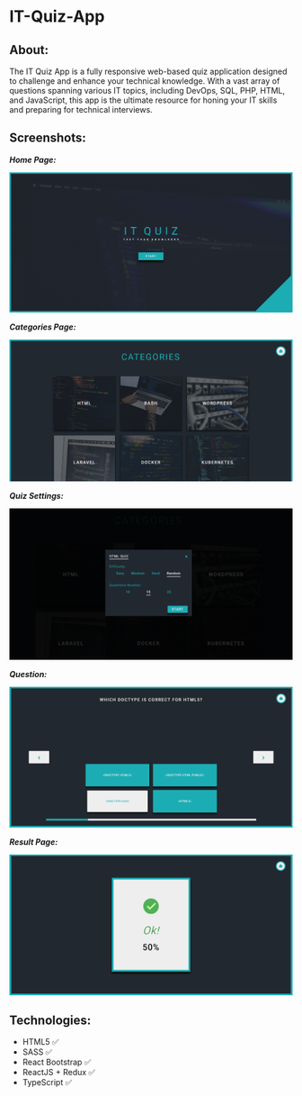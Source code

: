 # IT-Quiz-App

## About:
The IT Quiz App is a fully responsive web-based quiz application designed to challenge and enhance your technical knowledge. With a vast array of questions spanning various IT topics, including DevOps, SQL, PHP, HTML, and JavaScript, this app is the ultimate resource for honing your IT skills and preparing for technical interviews.

## Screenshots:
**_Home Page:_**

![](/screenshots/home-page.png)

**_Categories Page:_**

![](/screenshots/select-page.png)

**_Quiz Settings:_**

![](/screenshots/quiz-settings.png)

**_Question:_**

![](/screenshots/question.png)

**_Result Page:_**

![](/screenshots/result.png)

## Technologies:
- HTML5 :white_check_mark:
- SASS :white_check_mark:
- React Bootstrap :white_check_mark:
- ReactJS + Redux :white_check_mark:
- TypeScript :white_check_mark:

  


